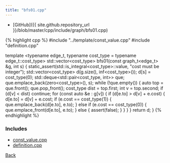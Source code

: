 ```yaml
---
title: "bfs01.cpp"
---
```


- [GitHub]({{ site.github.repository_url }}/blob/master/cpp/include/graph/bfs01.cpp)

{% highlight cpp %}
#include "../template/const_value.cpp"
#include "definition.cpp"

template <typename edge_t, typename cost_type = typename edge_t::cost_type>
std::vector<cost_type> bfs01(const graph_t<edge_t> &g, int s) {
  static_assert(std::is_integral<cost_type>::value, "cost must be integer");
  std::vector<cost_type> d(g.size(), inf<cost_type>());
  d[s] = cost_type(0);
  std::deque<std::pair<cost_type, int>> que;
  que.emplace_back(zero<cost_type>(), s);
  while (!que.empty()) {
    auto top = que.front();
    que.pop_front();
    cost_type dist = top.first;
    int v = top.second;
    if (d[v] < dist) continue;
    for (const auto &e : g[v]) {
      if (d[e.to] > d[v] + e.cost) {
        d[e.to] = d[v] + e.cost;
        if (e.cost == cost_type(1)) {
          que.emplace_back(d[e.to], e.to);
        }
        else if (e.cost == cost_type(0)) {
          que.emplace_front(d[e.to], e.to);
        }
        else {
          assert(false);
        }
      }
    }
  }
  return d;
}
{% endhighlight %}

### Includes

- [const_value.cpp](../template/const_value)
- [definition.cpp](definition)

[Back](../..)
